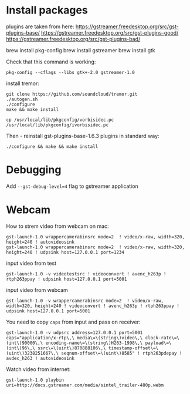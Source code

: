 # Install packages

plugins are taken from here:
https://gstreamer.freedesktop.org/src/gst-plugins-base/
https://gstreamer.freedesktop.org/src/gst-plugins-good/
https://gstreamer.freedesktop.org/src/gst-plugins-bad/


brew install pkg-config
brew install gstreamer
brew install gtk

Check that this command is working:
```
pkg-config --cflags --libs gtk+-2.0 gstreamer-1.0
```

install tremor:

```
git clone https://github.com/soundcloud/tremor.git
./autogen.sh
./configure
make && make install
```

```
cp /usr/local/lib/pkgconfig/vorbisidec.pc /usr/local/lib/pkgconfig/ivorbisidec.pc
```

Then - reinstall gst-plugins-base-1.6.3 plugins in standard way:
```
./configure && make && make install
```
# Debugging

Add `--gst-debug-level=4` flag to gstreamer application

# Webcam

How to strem video from webcam on mac:
```
gst-launch-1.0 wrappercamerabinsrc mode=2  ! video/x-raw, width=320, height=240 ! autovideosink
gst-launch-1.0 wrappercamerabinsrc mode=2  ! video/x-raw, width=320, height=240 ! udpsink host=127.0.0.1 port=1234
```

input video from test
```
gst-launch-1.0 -v videotestsrc ! videoconvert ! avenc_h263p ! rtph263ppay ! udpsink host=127.0.0.1 port=5001
```

input video from webcam
```
gst-launch-1.0 -v wrappercamerabinsrc mode=2  ! video/x-raw, width=320, height=240 ! videoconvert ! avenc_h263p ! rtph263ppay ! udpsink host=127.0.0.1 port=5001
```

You need to copy `caps` from input and pass on receiver:

```
gst-launch-1.0 -v udpsrc address=127.0.0.1 port=5001 caps="application/x-rtp\,\ media\=\(string\)video\,\ clock-rate\=\(int\)90000\,\ encoding-name\=\(string\)H263-1998\,\ payload\=\(int\)96\,\ ssrc\=\(uint\)870888106\,\ timestamp-offset\=\(uint\)3238251667\,\ seqnum-offset\=\(uint\)8585" ! rtph263pdepay ! avdec_h263 ! autovideosink
```


Watch video from internet:
```
gst-launch-1.0 playbin uri=http://docs.gstreamer.com/media/sintel_trailer-480p.webm
```
